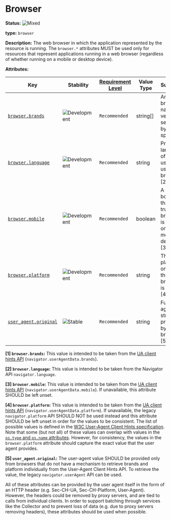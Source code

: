 # Browser

<!-- semconv entity.browser -->
<!-- NOTE: THIS TEXT IS AUTOGENERATED. DO NOT EDIT BY HAND. -->
<!-- see templates/registry/markdown/snippet.md.j2 -->
<!-- prettier-ignore-start -->
<!-- markdownlint-capture -->
<!-- markdownlint-disable -->


**Status:** ![Mixed](https://img.shields.io/badge/-mixed-yellow)

**type:** `browser`

**Description:** The web browser in which the application represented by the resource is running. The `browser.*` attributes MUST be used only for resources that represent applications running in a web browser (regardless of whether running on a mobile or desktop device).

**Attributes:**

| Key | Stability | [Requirement Level](https://opentelemetry.io/docs/specs/semconv/general/attribute-requirement-level/) | Value Type | Summary | Example Values |
|---|---|---|---|---|---|
| [`browser.brands`](/docs/registry/attributes/browser.md) | ![Development](https://img.shields.io/badge/-development-blue) | `Recommended` | string[] | Array of brand name and version separated by a space [1] | `[" Not A;Brand 99", "Chromium 99", "Chrome 99"]` |
| [`browser.language`](/docs/registry/attributes/browser.md) | ![Development](https://img.shields.io/badge/-development-blue) | `Recommended` | string | Preferred language of the user using the browser [2] | `en`; `en-US`; `fr`; `fr-FR` |
| [`browser.mobile`](/docs/registry/attributes/browser.md) | ![Development](https://img.shields.io/badge/-development-blue) | `Recommended` | boolean | A boolean that is true if the browser is running on a mobile device [3] |  |
| [`browser.platform`](/docs/registry/attributes/browser.md) | ![Development](https://img.shields.io/badge/-development-blue) | `Recommended` | string | The platform on which the browser is running [4] | `Windows`; `macOS`; `Android` |
| [`user_agent.original`](/docs/registry/attributes/user-agent.md) | ![Stable](https://img.shields.io/badge/-stable-lightgreen) | `Recommended` | string | Full user-agent string provided by the browser [5] | `Mozilla/5.0 (Macintosh; Intel Mac OS X 10_15_7) AppleWebKit/537.36 (KHTML, like Gecko) Chrome/95.0.4638.54 Safari/537.36` |

**[1] `browser.brands`:** This value is intended to be taken from the [UA client hints API](https://wicg.github.io/ua-client-hints/#interface) (`navigator.userAgentData.brands`).

**[2] `browser.language`:** This value is intended to be taken from the Navigator API `navigator.language`.

**[3] `browser.mobile`:** This value is intended to be taken from the [UA client hints API](https://wicg.github.io/ua-client-hints/#interface) (`navigator.userAgentData.mobile`). If unavailable, this attribute SHOULD be left unset.

**[4] `browser.platform`:** This value is intended to be taken from the [UA client hints API](https://wicg.github.io/ua-client-hints/#interface) (`navigator.userAgentData.platform`). If unavailable, the legacy `navigator.platform` API SHOULD NOT be used instead and this attribute SHOULD be left unset in order for the values to be consistent.
The list of possible values is defined in the [W3C User-Agent Client Hints specification](https://wicg.github.io/ua-client-hints/#sec-ch-ua-platform). Note that some (but not all) of these values can overlap with values in the [`os.type` and `os.name` attributes](./os.md). However, for consistency, the values in the `browser.platform` attribute should capture the exact value that the user agent provides.

**[5] `user_agent.original`:** The user-agent value SHOULD be provided only from browsers that do not have a mechanism to retrieve brands and platform individually from the User-Agent Client Hints API. To retrieve the value, the legacy `navigator.userAgent` API can be used.

<!-- markdownlint-restore -->
<!-- prettier-ignore-end -->
<!-- END AUTOGENERATED TEXT -->
<!-- endsemconv -->

All of these attributes can be provided by the user agent itself in the form of an HTTP header (e.g. Sec-CH-UA, Sec-CH-Platform, User-Agent). However, the headers could be removed by proxy servers, and are tied to calls from individual clients. In order to support batching through services like the Collector and to prevent loss of data (e.g. due to proxy servers removing headers), these attributes should be used when possible.
